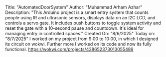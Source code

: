 Title: "AutomatedDoorSystem"
Author: "Muhammad Arham Azhar"
Description: "This Arduino project is a smart entry system that counts people using IR and ultrasonic sensors,
              displays data on an I2C LCD, and controls a servo gate. It includes push buttons to toggle system activity 
              and reset the gate with a 10-second pause and countdown. It's ideal for managing entry in controlled spaces."
Created On: "8/6/2025"
Today on: "8/7/2025"
I worked on my project from 9:00 to 10:00, in which I designed its circuit on wokwi. Further more I worked on its code and now its fully functional.
https://wokwi.com/projects/438652373013055489
